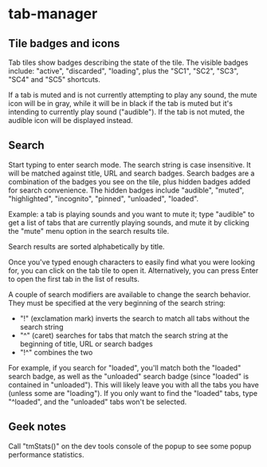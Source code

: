 # tab-manager
## Tile badges and icons
Tab tiles show badges describing the state of the tile. The visible badges include: "active", "discarded",
"loading", plus the "SC1", "SC2", "SC3", "SC4" and "SC5" shortcuts.

If a tab is muted and is not currently attempting to play any sound, the mute icon will be in gray,
while it will be in black if the tab is muted but it's intending to currently play sound ("audible").
If the tab is not muted, the audible icon will be displayed instead.

## Search
Start typing to enter search mode. The search string is case insensitive. It will be matched against
title, URL and search badges.
Search badges are a combination of the badges you see on the tile, plus hidden badges added for search
convenience. The hidden badges include "audible", "muted", "highlighted", "incognito", "pinned",
"unloaded", "loaded".

Example: a tab is playing sounds and you want to mute it; type "audible" to get a list of tabs that
are currently playing sounds, and mute it by clicking the "mute" menu option in the search results tile.

Search results are sorted alphabetically by title.

Once you've typed enough characters to easily find what you were looking for, you can click on the
tab tile to open it. Alternatively, you can press Enter to open the first tab in the list of results.

A couple of search modifiers are available to change the search behavior. They must be specified at
the very beginning of the search string:
* "!" (exclamation mark) inverts the search to match all tabs without the search string
* "^" (caret) searches for tabs that match the search string at the beginning of title, URL or
  search badges
* "!^" combines the two

For example, if you search for "loaded", you'll match both the "loaded" search badge, as well as the
"unloaded" search badge (since "loaded" is contained in "unloaded"). This will likely leave you with
all the tabs you have (unless some are "loading"). If you only want to find the "loaded" tabs, type
"^loaded", and the "unloaded" tabs won't be selected.

## Geek notes
Call "tmStats()" on the dev tools console of the popup to see some popup performance statistics.